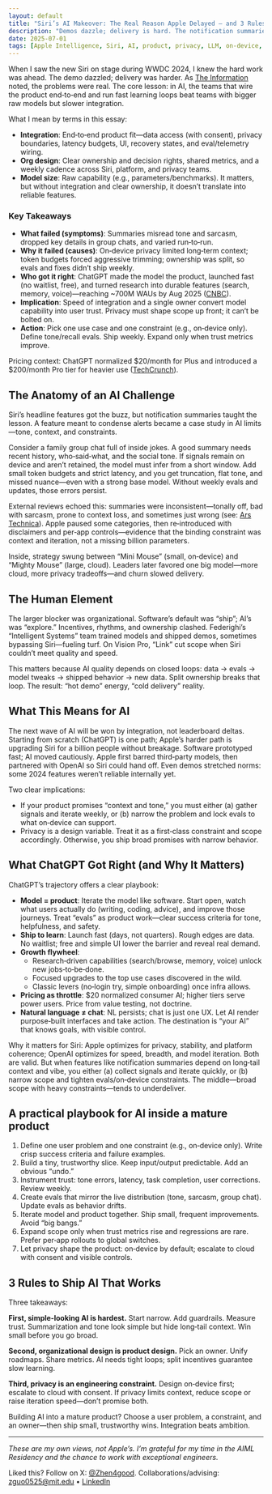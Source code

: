 ```yaml
---
layout: default
title: "Siri’s AI Makeover: The Real Reason Apple Delayed — and 3 Rules to Ship AI That Works"
description: "Demos dazzle; delivery is hard. The notification summaries canary shows why integration, org alignment, and privacy constraints decide who wins."
date: 2025-07-01
tags: [Apple Intelligence, Siri, AI, product, privacy, LLM, on-device, ChatGPT, OpenAI, growth]
---
```


When I saw the new Siri on stage during WWDC 2024, I knew the hard work was ahead. The demo dazzled; delivery was harder. As [The Information](https://www.theinformation.com/articles/apple-fumbled-siris-ai-makeover) noted, the problems were real. The core lesson: in AI, the teams that wire the product end‑to‑end and run fast learning loops beat teams with bigger raw models but slower integration.

What I mean by terms in this essay:

- **Integration**: End‑to‑end product fit—data access (with consent), privacy boundaries, latency budgets, UI, recovery states, and eval/telemetry wiring.
- **Org design**: Clear ownership and decision rights, shared metrics, and a weekly cadence across Siri, platform, and privacy teams.
- **Model size**: Raw capability (e.g., parameters/benchmarks). It matters, but without integration and clear ownership, it doesn’t translate into reliable features.

### Key Takeaways

- **What failed (symptoms)**: Summaries misread tone and sarcasm, dropped key details in group chats, and varied run‑to‑run.
- **Why it failed (causes)**: On‑device privacy limited long‑term context; token budgets forced aggressive trimming; ownership was split, so evals and fixes didn’t ship weekly.
- **Who got it right**: ChatGPT made the model the product, launched fast (no waitlist, free), and turned research into durable features (search, memory, voice)—reaching ~700M WAUs by Aug 2025 ([CNBC](https://www.cnbc.com/2025/08/04/openai-chatgpt-700-million-users.html)).
- **Implication**: Speed of integration and a single owner convert model capability into user trust. Privacy must shape scope up front; it can’t be bolted on.
- **Action**: Pick one use case and one constraint (e.g., on‑device only). Define tone/recall evals. Ship weekly. Expand only when trust metrics improve.

Pricing context: ChatGPT normalized $20/month for Plus and introduced a $200/month Pro tier for heavier use ([TechCrunch](https://techcrunch.com/2025/02/25/how-much-does-chatgpt-cost-everything-you-need-to-know-about-openais-pricing-plans/)).

## The Anatomy of an AI Challenge

Siri’s headline features got the buzz, but notification summaries taught the lesson. A feature meant to condense alerts became a case study in AI limits—tone, context, and constraints.

Consider a family group chat full of inside jokes. A good summary needs recent history, who‑said‑what, and the social tone. If signals remain on device and aren’t retained, the model must infer from a short window. Add small token budgets and strict latency, and you get truncation, flat tone, and missed nuance—even with a strong base model. Without weekly evals and updates, those errors persist.

External reviews echoed this: summaries were inconsistent—tonally off, bad with sarcasm, prone to context loss, and sometimes just wrong (see: [Ars Technica](https://arstechnica.com/apple/2024/11/apple-intelligence-notification-summaries-are-honestly-pretty-bad/)). Apple paused some categories, then re‑introduced with disclaimers and per‑app controls—evidence that the binding constraint was context and iteration, not a missing billion parameters.

Inside, strategy swung between “Mini Mouse” (small, on‑device) and “Mighty Mouse” (large, cloud). Leaders later favored one big model—more cloud, more privacy tradeoffs—and churn slowed delivery.

## The Human Element

The larger blocker was organizational. Software’s default was “ship”; AI’s was “explore.” Incentives, rhythms, and ownership clashed. Federighi’s “Intelligent Systems” team trained models and shipped demos, sometimes bypassing Siri—fueling turf. On Vision Pro, “Link” cut scope when Siri couldn’t meet quality and speed.

This matters because AI quality depends on closed loops: data → evals → model tweaks → shipped behavior → new data. Split ownership breaks that loop. The result: “hot demo” energy, “cold delivery” reality.

## What This Means for AI

The next wave of AI will be won by integration, not leaderboard deltas. Starting from scratch (ChatGPT) is one path; Apple’s harder path is upgrading Siri for a billion people without breakage. Software prototyped fast; AI moved cautiously. Apple first barred third‑party models, then partnered with OpenAI so Siri could hand off. Even demos stretched norms: some 2024 features weren’t reliable internally yet.

Two clear implications:

- If your product promises “context and tone,” you must either (a) gather signals and iterate weekly, or (b) narrow the problem and lock evals to what on‑device can support.
- Privacy is a design variable. Treat it as a first‑class constraint and scope accordingly. Otherwise, you ship broad promises with narrow behavior.

## What ChatGPT Got Right (and Why It Matters)

ChatGPT’s trajectory offers a clear playbook:

- **Model = product**: Iterate the model like software. Start open, watch what users actually do (writing, coding, advice), and improve those journeys. Treat “evals” as product work—clear success criteria for tone, helpfulness, and safety.
- **Ship to learn**: Launch fast (days, not quarters). Rough edges are data. No waitlist; free and simple UI lower the barrier and reveal real demand.
- **Growth flywheel**:
  - Research‑driven capabilities (search/browse, memory, voice) unlock new jobs‑to‑be‑done.
  - Focused upgrades to the top use cases discovered in the wild.
  - Classic levers (no‑login try, simple onboarding) once infra allows.
- **Pricing as throttle**: $20 normalized consumer AI; higher tiers serve power users. Price from value testing, not doctrine.
- **Natural language ≠ chat**: NL persists; chat is just one UX. Let AI render purpose‑built interfaces and take action. The destination is “your AI” that knows goals, with visible control.

Why it matters for Siri: Apple optimizes for privacy, stability, and platform coherence; OpenAI optimizes for speed, breadth, and model iteration. Both are valid. But when features like notification summaries depend on long‑tail context and vibe, you either (a) collect signals and iterate quickly, or (b) narrow scope and tighten evals/on‑device constraints. The middle—broad scope with heavy constraints—tends to underdeliver.

## A practical playbook for AI inside a mature product

1) Define one user problem and one constraint (e.g., on‑device only). Write crisp success criteria and failure examples.
2) Build a tiny, trustworthy slice. Keep input/output predictable. Add an obvious “undo.”
3) Instrument trust: tone errors, latency, task completion, user corrections. Review weekly.
4) Create evals that mirror the live distribution (tone, sarcasm, group chat). Update evals as behavior drifts.
5) Iterate model and product together. Ship small, frequent improvements. Avoid “big bangs.”
6) Expand scope only when trust metrics rise and regressions are rare. Prefer per‑app rollouts to global switches.
7) Let privacy shape the product: on‑device by default; escalate to cloud with consent and visible controls.

## 3 Rules to Ship AI That Works

Three takeaways:

**First, simple‑looking AI is hardest.** Start narrow. Add guardrails. Measure trust. Summarization and tone look simple but hide long‑tail context. Win small before you go broad.

**Second, organizational design is product design.** Pick an owner. Unify roadmaps. Share metrics. AI needs tight loops; split incentives guarantee slow learning.

**Third, privacy is an engineering constraint.** Design on‑device first; escalate to cloud with consent. If privacy limits context, reduce scope or raise iteration speed—don’t promise both.

Building AI into a mature product? Choose a user problem, a constraint, and an owner—then ship small, trustworthy wins. Integration beats ambition.

---

*These are my own views, not Apple’s. I’m grateful for my time in the AIML Residency and the chance to work with exceptional engineers.*

Liked this? Follow on X: [@Zhen4good](https://x.com/Zhen4good). Collaborations/advising: [zguo0525@mit.edu](mailto:zguo0525@mit.edu) • [LinkedIn](https://www.linkedin.com/in/gavin-guo-b764b6b4/)
